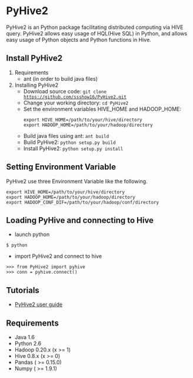 PyHive2
================

  PyHive2 is an Python package facilitating distributed computing via HIVE query.
  PyHive2 allows easy usage of HQL(Hive SQL) in Python, and allows easy usage of Python objects and Python functions in Hive.

## Install PyHive2
1. Requirements
    - ant (in order to build java files)
2. Installing PyHive2
    - Download source code: <code>git clone https://github.com/ssshow16/PyHive2.git</code>
    - Change your working directory: <code>cd PyHive2</code>
    - Set the environment variables HIVE_HOME and HADOOP_HOME:
        ```
        export HIVE_HOME=/path/to/your/hive/directory
        export HADOOP_HOME=/path/to/your/hadoop/directory
        ```
    - Build java files using ant: <code>ant build</code>
    - Build PyHive2: <code>python setup.py build</code>
    - Install PyHive2: <code>python setup.py install</code>

## Setting Environment Variable
PyHive2 use three Environment Variable like the following.
```
export HIVE_HOME=/path/to/your/hive/directory
export HADOOP_HOME=/path/to/your/hadoop/directory
export HADOOP_CONF_DIF=/path/to/your/hadoop/conf/directory
```

## Loading PyHive and connecting to Hive
- launch python
```
$ python
```

- import PyHive2 and connect to hive
```
>>> from PyHive2 import pyhive
>>> conn = pyhive.connect()
```

## Tutorials
- [PyHive2 user guide](https://github.com/ssshow16/PyHive2/wiki/)

## Requirements
- Java 1.6
- Python 2.6
- Hadoop 0.20.x (x >= 1)
- Hive 0.8.x (x >= 0)
- Pandas ( >= 0.15.0)
- Numpy ( >= 1.9.1)

